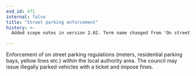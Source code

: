 ```yaml
---
esd_id: 471
internal: false
title: "Street parking enforcement"
history: >-
  Added scope notes in version 2.02. Term name changed from 'On street parking enforcement - parking fines' to 'Roads - street parking - fines' in version 3.00. Term name changed from 'Roads - street parking - fines' to 'Roads - street parking - enforcement' and scope notes updated in version 3.02. name changed to 'Street parking enforcement' in version 4.00.

---
```


Enforcement of on street parking regulations (meters, residential parking bays, yellow lines etc.) within the local authority area.  The council may issue illegally parked vehicles with a ticket and impose fines.

